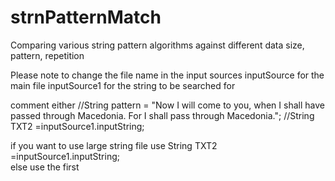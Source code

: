 # strnPatternMatch
Comparing various string pattern algorithms against different data size, pattern, repetition 

Please note to change the file name in the input sources
inputSource for the main file
inputSource1 for the string to be searched for


comment either 
//String pattern = "Now I will come to you, when I shall have passed through Macedonia. For I shall pass through Macedonia.";
//String TXT2 =inputSource1.inputString;    

if you want to use large string file use String TXT2 =inputSource1.inputString;  
else use the first
